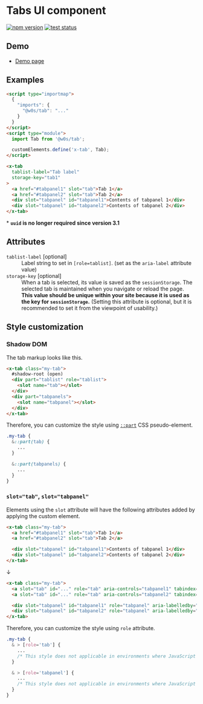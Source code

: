 # Tabs UI component

[![npm version](https://badge.fury.io/js/%40w0s%2Ftab.svg)](https://www.npmjs.com/package/@w0s/tab)
[![test status](https://github.com/SaekiTominaga/frontend/actions/workflows/tab-test.yml/badge.svg)](https://github.com/SaekiTominaga/frontend/actions/workflows/tab-test.yml)

## Demo

- [Demo page](https://saekitominaga.github.io/frontend/packages/tab/demo/)

## Examples

```HTML
<script type="importmap">
  {
    "imports": {
      "@w0s/tab": "..."
    }
  }
</script>
<script type="module">
  import Tab from '@w0s/tab';

  customElements.define('x-tab', Tab);
</script>

<x-tab
  tablist-label="Tab label"
  storage-key="tab1"
>
  <a href="#tabpanel1" slot="tab">Tab 1</a>
  <a href="#tabpanel2" slot="tab">Tab 2</a>
  <div slot="tabpanel" id="tabpanel1">Contents of tabpanel 1</div>
  <div slot="tabpanel" id="tabpanel2">Contents of tabpanel 2</div>
</x-tab>
```

\* **`uuid` is no longer required since version 3.1**

## Attributes

<dl>
<dt><code>tablist-label</code> [optional]</dt>
<dd>Label string to set in <code>[role=tablist]</code>. (set as the <code>aria-label</code> attribute value)</dd>
<dt><code>storage-key</code> [optional]</dt>
<dd>When a tab is selected, its value is saved as the <code>sessionStorage</code>. The selected tab is maintained when you navigate or reload the page. <strong>This value should be unique within your site because it is used as the key for <code>sessionStorage</code>.</strong> (Setting this attribute is optional, but it is recommended to set it from the viewpoint of usability.)</dd>
</dl>

## Style customization

### Shadow DOM

The tab markup looks like this.

```html
<x-tab class="my-tab">
  #shadow-root (open)
  <div part="tablist" role="tablist">
    <slot name="tab"></slot>
  </div>
  <div part="tabpanels">
    <slot name="tabpanel"></slot>
  </div>
</x-tab>
```

Therefore, you can customize the style using [`::part`](https://developer.mozilla.org/en-US/docs/Web/CSS/::part) CSS pseudo-element.

```css
.my-tab {
  &::part(tab) {
    ...
  }

  &::part(tabpanels) {
    ...
  }
}
```

### `slot="tab"`, `slot="tabpanel"`

Elements using the `slot` attribute will have the following attributes added by applying the custom element.

```html
<x-tab class="my-tab">
  <a href="#tabpanel1" slot="tab">Tab 1</a>
  <a href="#tabpanel2" slot="tab">Tab 2</a>

  <div slot="tabpanel" id="tabpanel1">Contents of tabpanel 1</div>
  <div slot="tabpanel" id="tabpanel2">Contents of tabpanel 2</div>
</x-tab>
```

↓

```html
<x-tab class="my-tab">
  <a slot="tab" id="..." role="tab" aria-controls="tabpanel1" tabindex="0" aria-selected="true" aria-expanded="true">Tab 1</a>
  <a slot="tab" id="..." role="tab" aria-controls="tabpanel2" tabindex="-1" aria-selected="false" aria-expanded="false">Tab 2</a>

  <div slot="tabpanel" id="tabpanel1" role="tabpanel" aria-labelledby="..." aria-hidden="false">Contents of tabpanel 1</div>
  <div slot="tabpanel" id="tabpanel2" role="tabpanel" aria-labelledby="..." aria-hidden="true">Contents of tabpanel 2</div>
</x-tab>
```

Therefore, you can customize the style using `role` attribute.

```css
.my-tab {
  & > [role='tab'] {
    ...
    /* This style does not applicable in environments where JavaScript is disabled */
  }

  & > [role='tabpanel'] {
    ...
    /* This style does not applicable in environments where JavaScript is disabled */
  }
}
```
